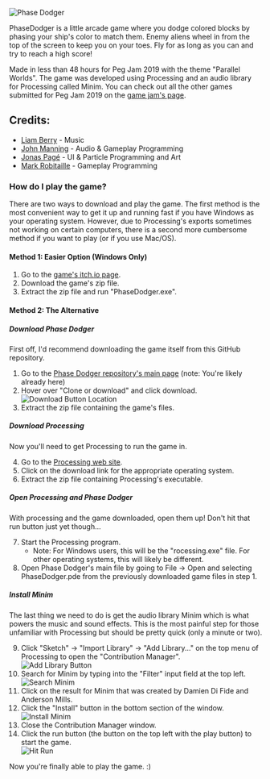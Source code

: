 ![Phase Dodger](https://i.imgur.com/avWqLra.png)

PhaseDodger is a little arcade game where you dodge colored blocks by phasing your ship's color to match them. Enemy aliens wheel in from the top of the screen to keep you on your toes. Fly for as long as you can and try to reach a high score!

Made in less than 48 hours for Peg Jam 2019 with the theme "Parallel Worlds". The game was developed using Processing and an audio library for Processing called Minim. You can check out all the other games submitted for Peg Jam 2019 on the [game jam's page](https://itch.io/jam/winnipeg-game-jam-2019).

## Credits:

* [Liam Berry](https://liam-berry.itch.io/) - Music
* [John Manning](https://github.com/impaledvlad) - Audio & Gameplay Programming
* [Jonas Pagé](https://github.com/MynxNightshade) - UI & Particle Programming and Art
* [Mark Robitaille](https://github.com/MarkRobitaille) - Gameplay Programming  
  
### How do I play the game?  

There are two ways to download and play the game. The first method is the most convenient way to get it up and running fast if you have Windows as your operating system. However, due to Processing's exports sometimes not working on certain computers, there is a second more cumbersome method if you want to play (or if you use Mac/OS).

#### Method 1: Easier Option (Windows Only)

1. Go to the [game's itch.io page](https://nightshade.itch.io/phasedodger).  
2. Download the game's zip file.  
3. Extract the zip file and run "PhaseDodger.exe".  

#### Method 2: The Alternative  

##### Download Phase Dodger

First off, I'd recommend downloading the game itself from this GitHub repository.

1. Go to the [Phase Dodger repository's main page](https://github.com/MarkRobitaille/PhaseDodger) (note: You're likely already here)
2. Hover over "Clone or download" and click download.  
![Download Button Location](https://i.imgur.com/odPSesO.png)
3. Extract the zip file containing the game's files.

##### Download Processing  

Now you'll need to get Processing to run the game in.

4. Go to the [Processing web site](https://processing.org/download/).  
5. Click on the download link for the appropriate operating system.  
6. Extract the zip file containing Processing's executable. 

##### Open Processing and Phase Dodger

With processing and the game downloaded, open them up! Don't hit that run button just yet though...

7. Start the Processing program.
    * Note: For Windows users, this will be the "rocessing.exe" file. For other operating systems, this will likely be different.  
8. Open Phase Dodger's main file by going to File -> Open and selecting PhaseDodger.pde from the previously downloaded game files in step 1.  

##### Install Minim

The last thing we need to do is get the audio library Minim which is what powers the music and sound effects. This is the most painful step for those unfamiliar with Processing but should be pretty quick (only a minute or two).

9. Click "Sketch" -> "Import Library" -> "Add Library..." on the top menu of Processing to open the "Contribution Manager".  
![Add Library Button](https://i.imgur.com/7VM5fOR.png)  
10. Search for Minim by typing into the "Filter" input field at the top left.  
![Search Minim](https://i.imgur.com/5nJJ27P.png)  
11. Click on the result for Minim that was created by Damien Di Fide and Anderson Mills.  
12. Click the "Install" button in the bottom section of the window.  
![Install Minim](https://i.imgur.com/TPQU7IJ.png)  
13. Close the Contribution Manager window.  
14. Click the run button (the button on the top left with the play button) to start the game.  
![Hit Run](https://i.imgur.com/ArqwgpJ.png)  

Now you're finally able to play the game. :)
